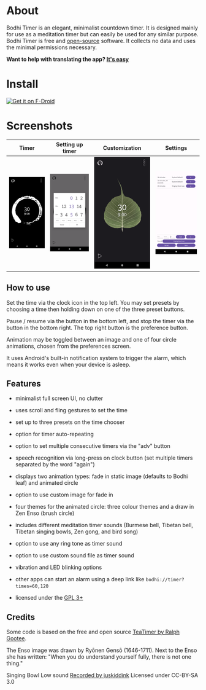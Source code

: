 # About
Bodhi Timer is an elegant, minimalist countdown timer.
It is designed mainly for use as a meditation timer but can easily be used for any similar purpose.
Bodhi Timer is free and [open-source](https://github.com/yuttadhammo/BodhiTimer) software. It collects no data and uses the minimal permissions necessary.

**Want to help with translating the app? [It's easy](https://www.transifex.com/bodhi-timer/bodhi-timer-app/)**

# Install
[<img src="https://f-droid.org/badge/get-it-on.png" alt="Get it on F-Droid" height="80">](https://f-droid.org/en/packages/org.yuttadhammo.BodhiTimer/)

# Screenshots

| Timer | Setting up timer | Customization | Settings |
| :--: | :--: | :--: | :--: |
| ![Timer](/fastlane/metadata/android/en-US/images/phoneScreenshots/1_en-US.png) | ![Setting up timer](/fastlane/metadata/android/en-US/images/phoneScreenshots/2_en-US.png) | ![Customization](/fastlane/metadata/android/en-US/images/phoneScreenshots/3_en-US.png) | ![Settings](/fastlane/metadata/android/en-US/images/phoneScreenshots/4_en-US.png) | 

## How to use

Set the time via the clock icon in the top left.  You may set presets by choosing a time then holding down on one of the three preset buttons.

Pause / resume via the button in the bottom left, and stop the timer via the button in the bottom right.  The top right button is the preference button.

Animation may be toggled between an image and one of four circle animations, chosen from the preferences screen.

It uses Android's built-in notification system to trigger the alarm, which means it works even when your device is asleep.

## Features

- minimalist full screen UI, no clutter
- uses scroll and fling gestures to set the time
- set up to three presets on the time chooser

- option for timer auto-repeating
- option to set multiple consecutive timers via the "adv" button
- speech recognition via long-press on clock button (set multiple timers separated by the word "again")

- displays two animation types: fade in static image (defaults to Bodhi leaf) and animated circle
- option to use custom image for fade in
- four themes for the animated circle: three colour themes and a draw in Zen Enso (brush circle)

- includes different meditation timer sounds (Burmese bell, Tibetan bell, Tibetan singing bowls, Zen gong, and bird song)
- option to use any ring tone as timer sound
- option to use custom sound file as timer sound
- vibration and LED blinking options
- other apps can start an alarm using a deep link like `bodhi://timer?times=60,120`

- licensed under the [GPL 3+](https://www.gnu.org/licenses/gpl.html)

## Credits

Some code is based on the free and open source [TeaTimer by Ralph Gootee](https://play.google.com/store/apps/details?id=goo.TeaTimer).

The Enso image was drawn by Ryōnen Gensō (1646-1711).
Next to the Enso she has written:
"When you do understand yourself fully,
there is not one thing."

Singing Bowl Low sound
[Recorded by juskiddink](https://freesound.org/people/juskiddink/sounds/122647/)
Licensed under CC-BY-SA 3.0


<!-- Regenerate: pandoc -f gfm -t html -o fastlane/metadata/android/en-US/full_description.txt README.md -->
